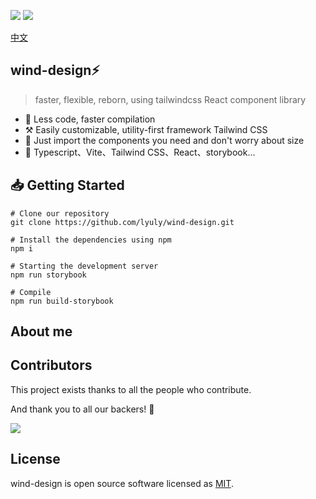 <img src="https://img.shields.io/tokei/lines/github/lyuly/wind-design"> <img src="https://img.shields.io/github/last-commit/lyuly/wind-design">

[中文](./README_CN.md)

## wind-design⚡️

> faster, flexible, reborn, using tailwindcss React component library

* 🚀  Less code, faster compilation
* ⚒️  Easily customizable, utility-first framework Tailwind CSS
* 🌲  Just import the components you need and don't worry about size
* 🎉  Typescript、Vite、Tailwind CSS、React、storybook...

## 📥 Getting Started

```shell
# Clone our repository
git clone https://github.com/lyuly/wind-design.git

# Install the dependencies using npm
npm i

# Starting the development server
npm run storybook

# Compile
npm run build-storybook
```

## About me


## Contributors

This project exists thanks to all the people who contribute.

And thank you to all our backers! 🙏

<a href="https://github.com/lyuly/wind-design/graphs/contributors">
  <img src="https://contrib.rocks/image?repo=lyuly/wind-design" />
</a>

## License

wind-design is open source software licensed as [MIT](./LICENSE).
